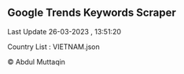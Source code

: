 

## Google Trends Keywords Scraper 
 
Last Update 26-03-2023 , 13:51:20

Country List :
VIETNAM.json



© Abdul Muttaqin 
